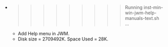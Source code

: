 * >>>>>>>>> Running inst-min-win-jwm-help-manuals-text.sh ...
  * Add Help menu in JWM.
  * Disk size = 2709492K. Space Used = 28K.
